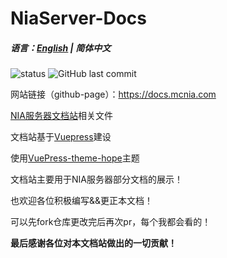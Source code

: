 # NiaServer-Docs

##### 语言：[English](README_en.md) | 简体中文

![status](https://img.shields.io/github/actions/workflow/status/NIANIANKNIA/NiaServer-Docs/deploy-docs.yml?style=for-the-badge)
![GitHub last commit](https://img.shields.io/github/last-commit/NIANIANKNIA/NiaServer-Docs?style=for-the-badge)


网站链接（github-page）：https://docs.mcnia.com

[NIA服务器文档站](https://docs.mcnia.com/)相关文件

文档站基于[Vuepress](https://v2.vuepress.vuejs.org/)建设

使用[VuePress-theme-hope](https://theme-hope.vuejs.press/)主题

文档站主要用于NIA服务器部分文档的展示！

也欢迎各位积极编写&&更正本文档！

可以先fork仓库更改完后再次pr，每个我都会看的！

**最后感谢各位对本文档站做出的一切贡献！**
